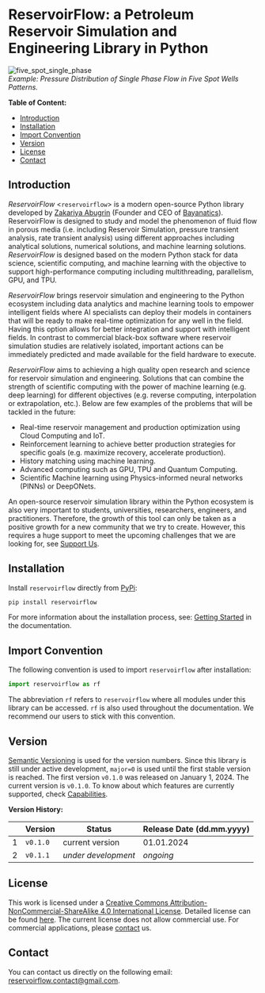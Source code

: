 # ReservoirFlow: a Petroleum Reservoir Simulation and Engineering Library in Python

<!-- ![five_spot_single_phase](/docs\source\user_guide\tutorials\tutorial_five_spot_single_phase\grid_animated.gif)\ -->
![five_spot_single_phase](https://drive.google.com/uc?id=11NhTbAU_lA768yiEAsoA18SshMjDtRqZ)\
*Example: Pressure Distribution of Single Phase Flow in Five Spot Wells Patterns.*

**Table of Content:**

- [Introduction](#introduction)
- [Installation](#installation)
- [Import Convention](#import-convention)
- [Version](#version)
- [License](#license)
- [Contact](#contact)

## Introduction

*ReservoirFlow* <`reservoirflow`> is a modern open-source Python library developed by [Zakariya Abugrin](https://github.com/zakgrin) (Founder and CEO of [Bayanatics](https://github.com/zakgrin)). ReservoirFlow is designed to study and model the phenomenon of fluid flow in porous media (i.e. including Reservoir Simulation, pressure transient analysis, rate transient analysis) using different approaches including analytical solutions, numerical solutions, and machine learning solutions. *ReservoirFlow* is designed based on the modern Python stack for data science, scientific computing, and machine learning with the objective to support high-performance computing including multithreading, parallelism, GPU, and TPU.

*ReservoirFlow* brings reservoir simulation and engineering to the Python ecosystem including data analytics and machine learning tools to empower intelligent fields where AI specialists can deploy their models in containers that will be ready to make real-time optimization for any well in the field. Having this option allows for better integration and support with intelligent fields. In contrast to commercial black-box software where reservoir simulation studies are relatively isolated, important actions can be immediately predicted and made available for the field hardware to execute.

*ReservoirFlow* aims to achieving a high quality open research and science for reservoir simulation and engineering. Solutions that can combine the strength of scientific computing with the power of machine learning (e.g. deep learning) for different objectives (e.g. reverse computing, interpolation or extrapolation, etc.). Below are few examples of the problems that will be tackled in the future:

- Real-time reservoir management and production optimization using Cloud Computing and IoT.
- Reinforcement learning to achieve better production strategies for specific goals (e.g. maximize recovery, accelerate production).
- History matching using machine learning.
- Advanced computing such as GPU, TPU and Quantum Computing.
- Scientific Machine learning using Physics-informed neural networks (PINNs) or DeepONets.

An open-source reservoir simulation library within the Python ecosystem is also very important to students, universities, researchers, engineers, and practitioners. Therefore, the growth of this tool can only be taken as a positive growth for a new community that we try to create. However, this requires a huge support to meet the upcoming challenges that we are looking for, see [Support Us](/support_us.html).

## Installation

Install `reservoirflow` directly from [PyPi](https://pypi.org/):

```bash
pip install reservoirflow
```

For more information about the installation process, see: [Getting Started](/user_guide/getting_started/getting_started.html) in the documentation.

## Import Convention

The following convention is used to import `reservoirflow` after installation:

```python
import reservoirflow as rf
```

The abbreviation `rf` refers to `reservoirflow` where all modules under this library can be accessed. `rf` is also used throughout the documentation. We recommend our users to stick with this convention.

## Version

[Semantic Versioning](https://semver.org/) is used for the version numbers. Since this library is still under active development, `major=0` is used until the first stable version is reached. The first version `v0.1.0` was released on January 1, 2024. The current version is `v0.1.0`. To know about which features are currently supported, check [Capabilities](capabilities.html).

**Version History:**

| |**Version**  |**Status**         |**Release Date (dd.mm.yyyy)**  |
|-|-            |-                  |-                              |
|1|`v0.1.0`     |current version    |01.01.2024                     |
|2|`v0.1.1`     |*under development*|*ongoing*                      |

## License

This work is licensed under a [Creative Commons Attribution-NonCommercial-ShareAlike 4.0 International License](https://creativecommons.org/licenses/by-nc-sa/4.0/). Detailed license can be found [here](https://creativecommons.org/licenses/by-nc-sa/4.0/legalcode). The current license does not allow commercial use. For commercial applications, please [contact](#contact) us.

## Contact

You can contact us directly on the following email: <reservoirflow.contact@gmail.com>.

